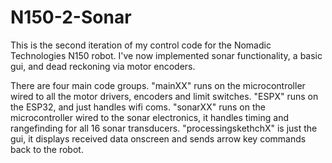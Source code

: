 # N150-2-Sonar
This is the second iteration of my control code for the Nomadic Technologies N150 robot. I've now implemented sonar functionality, a basic gui, and dead reckoning via motor encoders. 

There are four main code groups. "mainXX" runs on the microcontroller wired to all the motor drivers, encoders and limit switches.
"ESPX" runs on the ESP32, and just handles wifi coms. 
"sonarXX" runs on the microcontroller wired to the sonar electronics, it handles timing and rangefinding for all 16 sonar transducers.
"processingskethchX" is just the gui, it displays received data onscreen and sends arrow key commands back to the robot. 
